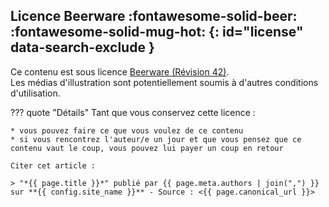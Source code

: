 <!-- markdownlint-disable MD026 MD041 -->
## Licence Beerware :fontawesome-solid-beer: :fontawesome-solid-mug-hot: {: id="license" data-search-exclude }

Ce contenu est sous licence [Beerware (Révision 42)](https://fr.wikipedia.org/wiki/Beerware).  
Les médias d'illustration sont potentiellement soumis à d'autres conditions d'utilisation.

<!-- markdownlint-disable MD046 -->
??? quote "Détails"
    Tant que vous conservez cette licence :

    * vous pouvez faire ce que vous voulez de ce contenu
    * si vous rencontrez l'auteur/e un jour et que vous pensez que ce contenu vaut le coup, vous pouvez lui payer un coup en retour

    Citer cet article :

    > "*{{ page.title }}*" publié par {{ page.meta.authors | join(",") }} sur **{{ config.site_name }}** - Source : <{{ page.canonical_url }}>

<!-- markdownlint-enable MD026 MD041 MD046 -->

